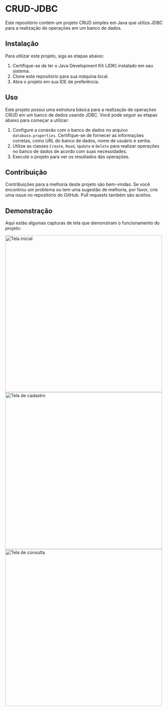 # CRUD-JDBC

Este repositório contém um projeto CRUD simples em Java que utiliza JDBC para a realização de operações em um banco de dados.

## Instalação

Para utilizar este projeto, siga as etapas abaixo:

1. Certifique-se de ter o Java Development Kit (JDK) instalado em seu sistema.
2. Clone este repositório para sua máquina local.
3. Abra o projeto em sua IDE de preferência.

## Uso

Este projeto possui uma estrutura básica para a realização de operações CRUD em um banco de dados usando JDBC. Você pode seguir as etapas abaixo para começar a utilizar:

1. Configure a conexão com o banco de dados no arquivo `database.properties`. Certifique-se de fornecer as informações corretas, como URL do banco de dados, nome de usuário e senha.
2. Utilize as classes `Create`, `Read`, `Update` e `Delete` para realizar operações no banco de dados de acordo com suas necessidades.
3. Execute o projeto para ver os resultados das operações.

## Contribuição

Contribuições para a melhoria deste projeto são bem-vindas. Se você encontrou um problema ou tem uma sugestão de melhoria, por favor, crie uma issue no repositório do GitHub. Pull requests também são aceitos.

## Demonstração

Aqui estão algumas capturas de tela que demonstram o funcionamento do projeto:

<img src="https://user-images.githubusercontent.com/81544166/137597628-c83dff24-3a57-4bca-a191-3d6e999e82c1.png" alt="Tela inicial" width="500">
<img src="https://user-images.githubusercontent.com/81544166/137597679-ef32ca99-dd1f-4b9c-843f-03b4aaa9ffc3.png" alt="Tela de cadastro" width="500">
<img src="https://user-images.githubusercontent.com/81544166/137597685-19b92936-7c6c-478a-8271-33397fa2703a.png" alt="Tela de consulta" width="500">



